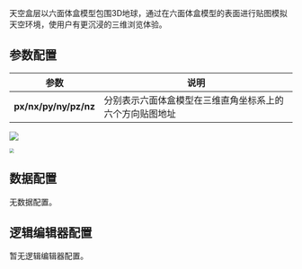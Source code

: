 天空盒层以六面体盒模型包围3D地球，通过在六面体盒模型的表面进行贴图模拟天空环境，使用户有更沉浸的三维浏览体验。

## 参数配置
| 参数 | 说明 |
| --- | --- |
| **px/nx/py/ny/pz/nz** | 分别表示六面体盒模型在三维直角坐标系上的六个方向贴图地址 |

![](https://qcloudimg.tencent-cloud.cn/raw/6e8d995f3403710a2ce27c738aaf1838.jpg)

<img src="https://qcloudimg.tencent-cloud.cn/raw/d9fec8a61410ca00f1576e32d75c1e1d.jpg"  style="zoom:50%;">

## 数据配置
无数据配置。

## 逻辑编辑器配置
暂无逻辑编辑器配置。
